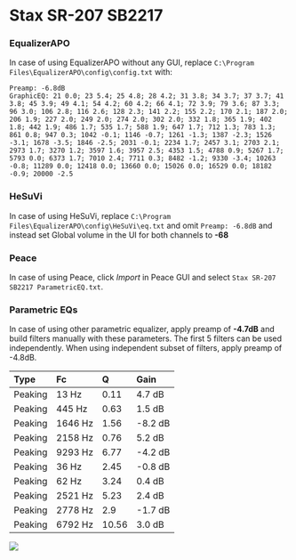 # Stax SR-207 SB2217

### EqualizerAPO
In case of using EqualizerAPO without any GUI, replace `C:\Program Files\EqualizerAPO\config\config.txt`
with:
```
Preamp: -6.8dB
GraphicEQ: 21 0.0; 23 5.4; 25 4.8; 28 4.2; 31 3.8; 34 3.7; 37 3.7; 41 3.8; 45 3.9; 49 4.1; 54 4.2; 60 4.2; 66 4.1; 72 3.9; 79 3.6; 87 3.3; 96 3.0; 106 2.8; 116 2.6; 128 2.3; 141 2.2; 155 2.2; 170 2.1; 187 2.0; 206 1.9; 227 2.0; 249 2.0; 274 2.0; 302 2.0; 332 1.8; 365 1.9; 402 1.8; 442 1.9; 486 1.7; 535 1.7; 588 1.9; 647 1.7; 712 1.3; 783 1.3; 861 0.8; 947 0.3; 1042 -0.1; 1146 -0.7; 1261 -1.3; 1387 -2.3; 1526 -3.1; 1678 -3.5; 1846 -2.5; 2031 -0.1; 2234 1.7; 2457 3.1; 2703 2.1; 2973 1.7; 3270 1.2; 3597 1.6; 3957 2.5; 4353 1.5; 4788 0.9; 5267 1.7; 5793 0.0; 6373 1.7; 7010 2.4; 7711 0.3; 8482 -1.2; 9330 -3.4; 10263 -0.8; 11289 0.0; 12418 0.0; 13660 0.0; 15026 0.0; 16529 0.0; 18182 -0.9; 20000 -2.5
```

### HeSuVi
In case of using HeSuVi, replace `C:\Program Files\EqualizerAPO\config\HeSuVi\eq.txt` and omit `Preamp:
-6.8dB` and instead set Global volume in the UI for both channels to **-68**

### Peace
In case of using Peace, click *Import* in Peace GUI and select `Stax SR-207 SB2217 ParametricEQ.txt`.

### Parametric EQs
In case of using other parametric equalizer, apply preamp of **-4.7dB** and build filters manually
with these parameters. The first 5 filters can be used independently.
When using independent subset of filters, apply preamp of -4.8dB.

| Type    | Fc      |     Q | Gain    |
|:--------|:--------|:------|:--------|
| Peaking | 13 Hz   |  0.11 | 4.7 dB  |
| Peaking | 445 Hz  |  0.63 | 1.5 dB  |
| Peaking | 1646 Hz |  1.56 | -8.2 dB |
| Peaking | 2158 Hz |  0.76 | 5.2 dB  |
| Peaking | 9293 Hz |  6.77 | -4.2 dB |
| Peaking | 36 Hz   |  2.45 | -0.8 dB |
| Peaking | 62 Hz   |  3.24 | 0.4 dB  |
| Peaking | 2521 Hz |  5.23 | 2.4 dB  |
| Peaking | 2778 Hz |  2.9  | -1.7 dB |
| Peaking | 6792 Hz | 10.56 | 3.0 dB  |

![](https://raw.githubusercontent.com/jaakkopasanen/AutoEq/master/results/innerfidelity/sbaf-serious/Stax%20SR-207%20SB2217/Stax%20SR-207%20SB2217.png)